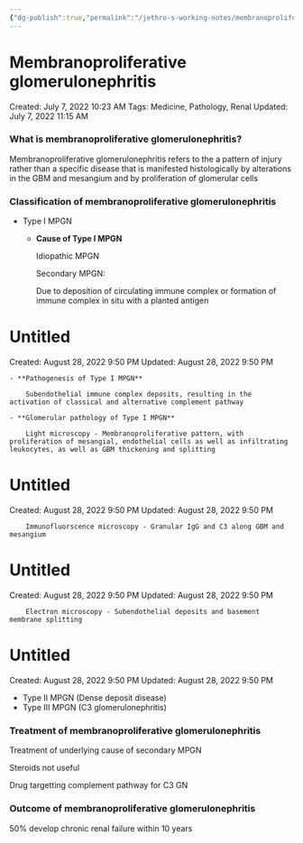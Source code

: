 ```yaml
---
{"dg-publish":true,"permalink":"/jethro-s-working-notes/membranoproliferative-glomerulonephritis/","dgPassFrontmatter":true}
---
```



# Membranoproliferative glomerulonephritis

Created: July 7, 2022 10:23 AM
Tags: Medicine, Pathology, Renal
Updated: July 7, 2022 11:15 AM

### **What is membranoproliferative glomerulonephritis?**

Membranoproliferative glomerulonephritis refers to the a pattern of injury rather than a specific disease that is manifested histologically by alterations in the GBM and mesangium and by proliferation of glomerular cells

### **Classification of membranoproliferative glomerulonephritis**

- Type I MPGN
    - **Cause of Type I MPGN**
        
        Idiopathic MPGN
        
        Secondary MPGN:
        
        Due to deposition of circulating immune complex or formation of immune complex in situ with a planted antigen
        
        
<div class="transclusion internal-embed is-loaded"><div class="markdown-embed">





# Untitled

Created: August 28, 2022 9:50 PM
Updated: August 28, 2022 9:50 PM

</div></div>

        
    - **Pathogenesis of Type I MPGN**
        
        Subendothelial immune complex deposits, resulting in the activation of classical and alternative complement pathway
        
    - **Glomerular pathology of Type I MPGN**
        
        Light microscopy - Membranoproliferative pattern, with proliferation of mesangial, endothelial cells as well as infiltrating leukocytes, as well as GBM thickening and splitting
        
        
<div class="transclusion internal-embed is-loaded"><div class="markdown-embed">





# Untitled

Created: August 28, 2022 9:50 PM
Updated: August 28, 2022 9:50 PM

</div></div>

        
        Immunofluorscence microscopy - Granular IgG and C3 along GBM and mesangium
        
        
<div class="transclusion internal-embed is-loaded"><div class="markdown-embed">





# Untitled

Created: August 28, 2022 9:50 PM
Updated: August 28, 2022 9:50 PM

</div></div>

        
        Electron microscopy - Subendothelial deposits and basement membrane splitting
        
        
<div class="transclusion internal-embed is-loaded"><div class="markdown-embed">





# Untitled

Created: August 28, 2022 9:50 PM
Updated: August 28, 2022 9:50 PM

</div></div>

        
- Type II MPGN (Dense deposit disease)
- Type III MPGN (C3 glomerulonephritis)

### **Treatment of membranoproliferative glomerulonephritis**

Treatment of underlying cause of secondary MPGN

Steroids not useful

Drug targetting complement pathway for C3 GN

### **Outcome of membranoproliferative glomerulonephritis**

50% develop chronic renal failure within 10 years